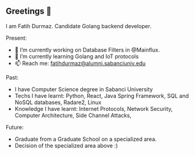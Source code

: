 ## Greetings 👋

I am Fatih Durmaz. Candidate Golang backend developer.

Present:
- 🔭 I’m currently working on Database Filters in @Mainflux.
- 🌱 I’m currently learning Golang and IoT protocols
- 📫 Reach me: fatihdurmaz@alumni.sabanciuniv.edu

Past:
- I have Computer Science degree in Sabanci University
- Techs I have learnt: Python, React, Java Spring Framework, SQL and NoSQL databases, Radare2, Linux
- Knowledge I have learnt: Internet Protocols, Network Security, Computer Architecture, Side Channel Attacks, 

Future:
- Graduate from a Graduate School on a specialized area.
- Decision of the specialized area above :)

<!--
**fthdrmzzz/fthdrmzzz** is a ✨ _special_ ✨ repository because its `README.md` (this file) appears on your GitHub profile.

Here are some ideas to get you started:

- 🔭 I’m currently working on ...
- 🌱 I’m currently learning ...
- 👯 I’m looking to collaborate on ...
- 🤔 I’m looking for help with ...
- 💬 Ask me about ...
- 📫 How to reach me: ...
- 😄 Pronouns: ...
- ⚡ Fun fact: ...
-->
